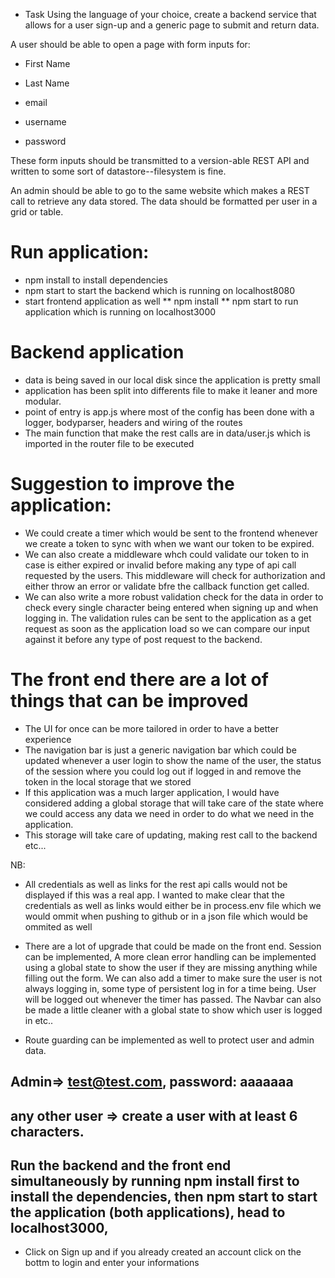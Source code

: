 - Task
    Using the language of your choice, create a backend service that allows for a user sign-up and a generic page to submit and return data.

A user should be able to open a page with form inputs for:

- First Name

- Last Name

- email

- username

- password

These form inputs should be transmitted to a version-able REST API and written to some sort of datastore--filesystem is fine.

An admin should be able to go to the same website which makes a REST call to retrieve any data stored. The data should be formatted per user in a grid or table.

# Run application:
 - npm install to install dependencies
 - npm start to start the backend which is running on localhost8080
 - start frontend application as well
  ** npm install
  ** npm start to run application which is running on localhost3000

# Backend application
  - data is being saved in our local disk since the application is pretty small
  - application has been split into differents file to make it leaner and more modular.
  - point of entry is app.js where most of the config has been done with a logger, bodyparser, headers and wiring of the routes
  - The main function that make the rest calls are in data/user.js which is imported in the router file to be executed

  # Suggestion to improve the application:
   - We could create a timer which would be sent to the frontend whenever we create a token to sync with when we want our token to be expired.
   - We can also create a middleware whch could validate our token to in case is either expired or invalid before making any type of api call requested by the users.
   This middleware will check for authorization and either throw an error or validate bfre the callback function get called.
   - We can also write a more robust validation check for the data in order to check every single character being entered when signing up and when logging in. The validation rules can be sent to the application as a get request as soon as the application load so we can compare our input against it before any type of post request to the backend.

# The front end there are a lot of things that can be improved
  - The UI for once can be more tailored in order to have a better experience
  - The navigation bar is just a generic navigation bar which could be updated whenever a user login to show the name of the user, the status of the session where you could log out if logged in and remove the token in the local storage that we stored
  - If this application was a much larger application, I would have considered adding a global storage that will take care of the state where we could access any data we need in order to do what we need in the application.
  - This storage will take care of updating, making rest call to the backend etc...

NB:
- All credentials as well as links for the rest api calls would not be displayed if this was a real app. I wanted to make clear that the credentials as well as links would either be in process.env file which we would ommit when pushing to github or in a json file which would be ommited as well

- There are a lot of upgrade that could be made on the front end. Session can be implemented, A more clean error handling can be implemented using a global state to show the user if they are missing anything while filling out the form. We can also add a timer to make sure the user is not always logging in, some type of persistent log in for a time being. User will be logged out whenever the timer has passed. The Navbar can also be made a little cleaner with a global state to show which user is logged in etc..
- Route guarding can be implemented as well to protect user and admin data.

<!-- Login instructions -->
## Admin=> test@test.com, password: aaaaaaa
## any other user => create a user with at least 6 characters.

## Run the backend and the front end simultaneously by running npm install first to install the dependencies, then npm start to start the application (both applications), head to localhost3000,
  - Click on Sign up and if you already created an account click on the bottm to login and enter your informations
